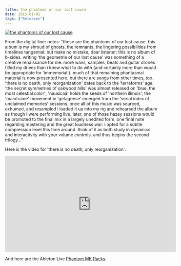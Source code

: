 ```yaml
---
title: the phantoms of our lost cause
date: 2015-01-01
tags: ["Releases"]
---
```


[![the phantoms of our lost cause](/images/the-phantoms-of-our-lost-cause.jpg)](https://northerninformation.bandcamp.com/album/the-phantoms-of-our-lost-cause)

From the digital liner notes: "these are the phantoms of our lost cause. this album is my shroud of ghosts, the remnants, the lingering possibilities from timelines tangential. but make no mistake, dear listener: this is no album of b-sides. writing 'the geometrie of our lost cause' was something of a creative renaissance for me. more wavs, samples, beats and guitar drones filled my drives than i knew what to do with (and certainly more than would be appropriate for 'immemorial'). much of that remaining phantasmal material is now presented here. but there are songs from other times, too. 'there is no death, only reorganization' dates back to the 'terraforms' age; 'the secret symmetries of oakwood hills' was almost released on 'blue, the most celestial color'; 'nausicaä' holds the seeds of 'northern illinois'; the 'mainframe' movement in 'getageese' emerged from the 'serial index of unclaimed memories' sessions. once all of this music was sourced, exhumed, and resampled i loaded it up into my rig and rehearsed the album as though i were performing live. later, one of those hazey sessions would be promoted to the final mix in a largely unedited form. one final note regarding mastering and the great loudness war: i opted for a subtle compression level this time around. think of it as both study in dynamics and interactivity with your volume controls. and thus begins the second trilogy..."

Here is the video for 'there is no death, only reorganization':

<iframe width="560" height="315" src="https://www.youtube.com/embed/3LS2xn5Wnb0" frameborder="0" allow="accelerometer; autoplay; encrypted-media; gyroscope; picture-in-picture" allowfullscreen></iframe>

And here are the Ableton Live [Phantom MK Racks](https://s3.us-east-2.amazonaws.com/northerninformation/the-phantoms-mk-racks.zip).
